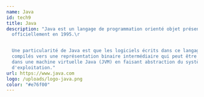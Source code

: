 ```yaml
---
name: Java
id: tech9
title: Java
description: "Java est un langage de programmation orienté objet présenté
  officiellement en 1995.\r


  Une particularité de Java est que les logiciels écrits dans ce langage sont
  compilés vers une représentation binaire intermédiaire qui peut être exécutée
  dans une machine virtuelle Java (JVM) en faisant abstraction du système
  d'exploitation."
url: https://www.java.com
logo: /uploads/logo-java.png
color: "#e76f00"
---
```

